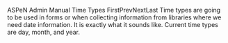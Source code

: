 ASPeN Admin Manual
Time Types
FirstPrevNextLast
Time types are going to be used in forms or when collecting information from libraries where we need date information.  It is exactly what it sounds like.  Current time types are day, month, and year.